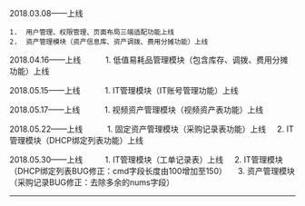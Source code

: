 2018.03.08——上线

	1.	用户管理、权限管理、页面布局三端适配功能上线
	2.	资产管理模块（资产信息库、资产调拨、费用分摊功能）上线

2018.04.16——上线
    
    	1.	低值易耗品管理模块（包含库存、调拨、费用分摊功能）上线

2018.05.15——上线
    
    	1.	IT管理模块（IT账号管理功能）上线

2018.05.17——上线
    
    	1.	视频资产管理模块（视频资产表功能）上线

2018.05.22——上线
    
    	1.	固定资产管理模块（采购记录表功能）上线
    	2.	IT管理模块（DHCP绑定列表功能）上线

2018.05.30——上线
    
    	1.	IT管理模块（工单记录表）上线
    	2.	IT管理模块（DHCP绑定列表BUG修正：cmd字段长度由100增加至150）
    	3.	资产管理模块（采购记录BUG修正：去除多余的nums字段）

--------

